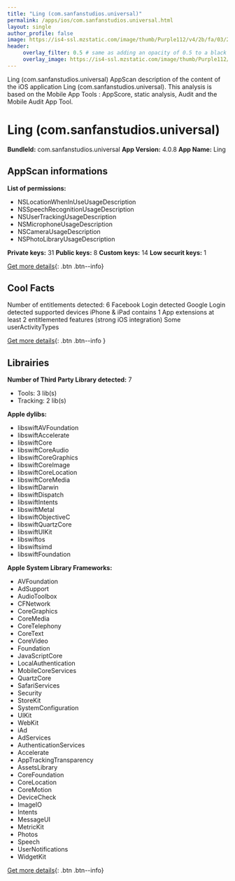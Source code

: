 ```yaml
---
title: "Ling (com.sanfanstudios.universal)"
permalink: /apps/ios/com.sanfanstudios.universal.html
layout: single
author_profile: false
image: https://is4-ssl.mzstatic.com/image/thumb/Purple112/v4/2b/fa/03/2bfa03e0-799f-ef7b-212c-a410499a1b8d/AppIcon-0-0-1x_U007emarketing-0-0-0-10-0-0-sRGB-0-0-0-GLES2_U002c0-512MB-85-220-0-0.png/512x512bb.jpg
header: 
     overlay_filter: 0.5 # same as adding an opacity of 0.5 to a black background
     overlay_image: https://is4-ssl.mzstatic.com/image/thumb/Purple112/v4/2b/fa/03/2bfa03e0-799f-ef7b-212c-a410499a1b8d/AppIcon-0-0-1x_U007emarketing-0-0-0-10-0-0-sRGB-0-0-0-GLES2_U002c0-512MB-85-220-0-0.png/512x512bb.jpg
---
```

Ling (com.sanfanstudios.universal) AppScan description of the content of the iOS application Ling (com.sanfanstudios.universal). This analysis is based on the Mobile App Tools : AppScore, static analysis, Audit and the Mobile Audit App Tool.

# Ling (com.sanfanstudios.universal)

**BundleId:** com.sanfanstudios.universal
**App Version:** 4.0.8
**App Name:** Ling


## AppScan informations 

**List of permissions:** 
- NSLocationWhenInUseUsageDescription
- NSSpeechRecognitionUsageDescription
- NSUserTrackingUsageDescription
- NSMicrophoneUsageDescription
- NSCameraUsageDescription
- NSPhotoLibraryUsageDescription
  
  
**Private keys:** 31
**Public keys:** 8
**Custom keys:** 14
**Low securit keys:** 1
  
[Get more details](/pricing.html){: .btn .btn--info}

## Cool Facts

Number of entitlements detected: 6
Facebook Login detected
Google Login detected
supported devices iPhone & iPad
contains 1 App extensions
at least 2 entitlemented features (strong iOS integration)
Some userActivityTypes
  
[Get more details](/pricing.html){: .btn .btn--info }

## Librairies 
**Number of Third Party Library detected:** 7
- Tools: 3 lib(s)
- Tracking: 2 lib(s)


**Apple dylibs:**
- libswiftAVFoundation
- libswiftAccelerate
- libswiftCore
- libswiftCoreAudio
- libswiftCoreGraphics
- libswiftCoreImage
- libswiftCoreLocation
- libswiftCoreMedia
- libswiftDarwin
- libswiftDispatch
- libswiftIntents
- libswiftMetal
- libswiftObjectiveC
- libswiftQuartzCore
- libswiftUIKit
- libswiftos
- libswiftsimd
- libswiftFoundation


**Apple System Library Frameworks:**
- AVFoundation
- AdSupport
- AudioToolbox
- CFNetwork
- CoreGraphics
- CoreMedia
- CoreTelephony
- CoreText
- CoreVideo
- Foundation
- JavaScriptCore
- LocalAuthentication
- MobileCoreServices
- QuartzCore
- SafariServices
- Security
- StoreKit
- SystemConfiguration
- UIKit
- WebKit
- iAd
- AdServices
- AuthenticationServices
- Accelerate
- AppTrackingTransparency
- AssetsLibrary
- CoreFoundation
- CoreLocation
- CoreMotion
- DeviceCheck
- ImageIO
- Intents
- MessageUI
- MetricKit
- Photos
- Speech
- UserNotifications
- WidgetKit


  
[Get more details](/pricing.html){: .btn .btn--info}


